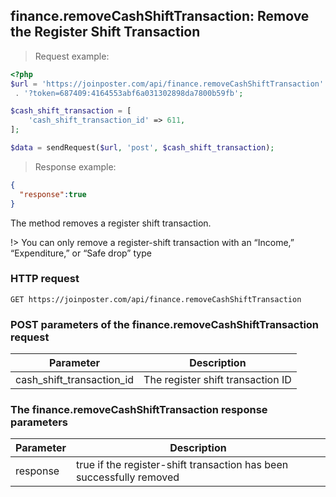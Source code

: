 ## finance.removeCashShiftTransaction: Remove the Register Shift Transaction

> Request example:

```php
<?php
$url = 'https://joinposter.com/api/finance.removeCashShiftTransaction'
 . '?token=687409:4164553abf6a031302898da7800b59fb';

$cash_shift_transaction = [
    'cash_shift_transaction_id' => 611,
];

$data = sendRequest($url, 'post', $cash_shift_transaction);
```

> Response example:

```json
{  
  "response":true
}
```

The method removes a register shift transaction.

!>     You can only remove a register-shift transaction with an “Income,” “Expenditure,” or “Safe drop” type

### HTTP request

`GET https://joinposter.com/api/finance.removeCashShiftTransaction`

### POST parameters of the finance.removeCashShiftTransaction request

Parameter | Description
--------- | -----------
cash_shift_transaction_id | The register shift transaction ID

### The finance.removeCashShiftTransaction response parameters

Parameter | Description
--------- | -----------
response | true if the register-shift transaction has been successfully removed

